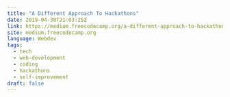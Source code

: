 ```yaml
---
title: "A Different Approach To Hackathons"
date: 2019-04-30T21:03:25Z
link: https://medium.freecodecamp.org/a-different-approach-to-hackathons-b88960d9cb79?source=rss----336d898217ee---4
site: medium.freecodecamp.org
language: Webdev
tags:
  - tech
  - web-development
  - coding
  - hackathons
  - self-improvement
draft: false
---
```

